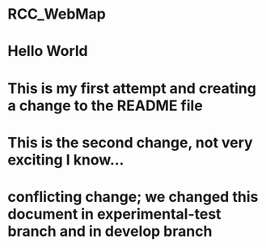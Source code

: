 # RCC_WebMap
# Hello World
# This is my first attempt and creating a change to the README file
# This is the second change, not very exciting I know...
# conflicting change; we changed this document in experimental-test branch and in develop branch

